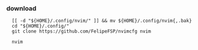 ### download
```shell
  [[ -d "${HOME}/.config/nvim/" ]] && mv ${HOME}/.config/nvim{,.bak} 
  cd "${HOME}/.config/"
  git clone https://github.com/FelipeFSP/nvimcfg nvim
```
```shell 
  nvim
```

